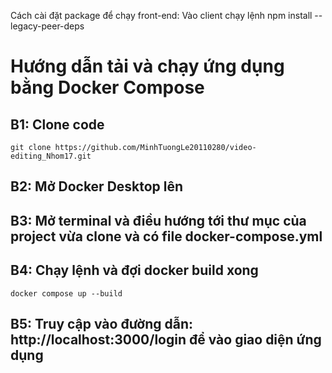 Cách cài đặt package để chạy front-end: Vào client chạy lệnh npm install --legacy-peer-deps

# Hướng dẫn tải và chạy ứng dụng bằng Docker Compose

## B1: Clone code

```
git clone https://github.com/MinhTuongLe20110280/video-editing_Nhom17.git
```

## B2: Mở Docker Desktop lên


## B3: Mở terminal và điều hướng tới thư mục của project vừa clone và có file docker-compose.yml

## B4: Chạy lệnh và đợi docker build xong
```
docker compose up --build
```

## B5: Truy cập vào đường dẫn: http://localhost:3000/login để vào giao diện ứng dụng